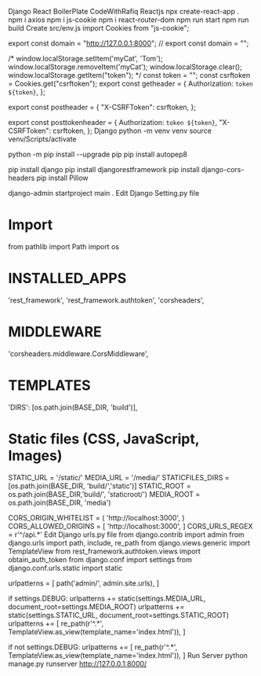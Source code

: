 Django React BoilerPlate
CodeWithRafiq
Reactjs
npx create-react-app .
npm i axios
npm i js-cookie
npm i react-router-dom
npm run start
npm run build
Create src/env.js
import Cookies from "js-cookie";

export const domain = "http://127.0.0.1:8000";
// export const domain = "";

/*
    window.localStorage.setItem('myCat', 'Tom');
    window.localStorage.removeItem('myCat');
    window.localStorage.clear();
    window.localStorage.getItem("token");
    */
const token = "";
const csrftoken = Cookies.get("csrftoken");
export const getheader = {
  Authorization: `token ${token}`,
};

export const postheader = {
  "X-CSRFToken": csrftoken,
};

export const posttokenheader = {
  Authorization: `token ${token}`,
  "X-CSRFToken": csrftoken,
};
Django
python -m venv venv
source venv/Scripts/activate

python -m pip install --upgrade pip
pip install autopep8

pip install django
pip install djangorestframework
pip install django-cors-headers
pip install Pillow

django-admin startproject main .
Edit Django Setting.py file
# Import
from pathlib import Path
import os

# INSTALLED_APPS
'rest_framework',
'rest_framework.authtoken',
'corsheaders',

# MIDDLEWARE
'corsheaders.middleware.CorsMiddleware',

 # TEMPLATES
'DIRS': [os.path.join(BASE_DIR, 'build')],

# Static files (CSS, JavaScript, Images)
STATIC_URL = '/static/'
MEDIA_URL = '/media/'
STATICFILES_DIRS = [os.path.join(BASE_DIR, 'build/','static')]
STATIC_ROOT = os.path.join(BASE_DIR,'build/', 'staticroot/')
MEDIA_ROOT = os.path.join(BASE_DIR, 'media')



CORS_ORIGIN_WHITELIST = (
    'http://localhost:3000',
)
CORS_ALLOWED_ORIGINS = [
    'http://localhost:3000',
]
CORS_URLS_REGEX = r'^/api.*'
Edit Django urls.py file
from django.contrib import admin
from django.urls import path, include, re_path
from django.views.generic import TemplateView
from rest_framework.authtoken.views import obtain_auth_token
from django.conf import settings
from django.conf.urls.static import static


urlpatterns = [
    path('admin/', admin.site.urls),
]

if settings.DEBUG:
    urlpatterns += static(settings.MEDIA_URL,
                          document_root=settings.MEDIA_ROOT)
    urlpatterns += static(settings.STATIC_URL,
                          document_root=settings.STATIC_ROOT)
    urlpatterns += [
        re_path(r'^.*', TemplateView.as_view(template_name='index.html')),
    ]

if not settings.DEBUG:
    urlpatterns += [
        re_path(r'^.*', TemplateView.as_view(template_name='index.html')),
    ]
Run Server
python manage.py runserver
http://127.0.0.1:8000/
